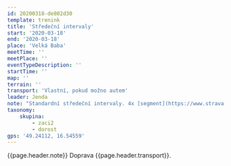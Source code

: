 ```yaml
---
id: 20200318-de802d30
template: trenink
title: 'Středeční intervaly'
start: '2020-03-18'
end: '2020-03-18'
place: 'Velká Baba'
meetTime: ''
meetPlace: ''
eventTypeDescription: ''
startTime: ''
map: ''
terrain: ''
transport: 'Vlastní, pokud možno autem'
leader: Jenda
note: "Standardní středeční intervaly. 4x [segment](https://www.strava.com/segments/13385137) (2x tam, 2x zpět) pro kluky (ostatní mrkněte do plánu, kolikrát se vás to týká).\r\nA těším se na změny v pořadí!!!\r\nKdo neví jak si to nahrát do hodinek, ozvěte se mi."
taxonomy:
    skupina:
        - zaci2
        - dorost
gps: '49.24112, 16.54559'
---
```

{{page.header.note}}
 Doprava {{page.header.transport}}.
